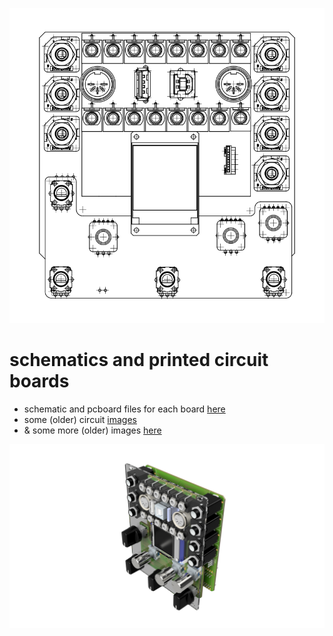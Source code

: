 ![boards](boards/images/assembly.svg)

# schematics and printed circuit boards
* schematic and pcboard files for each board [here](boards)
* some (older) circuit [images](CIRCUITS.md)
* & some more (older) images [here](IMAGES.md)

![mainboard](images/kryonos%20v11.png)
